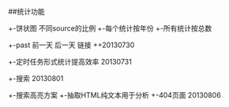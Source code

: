 ##统计功能

+-饼状图 不同source的比例
+-每个统计按年份
+-所有统计按总数

+-past 前一天 后一天 链接
++20130730

+-定时任务形式统计提高效率
20130731

+-搜索
20130801

+-搜索高亮方案
+-抽取HTML纯文本用于分析
+-404页面
20130806